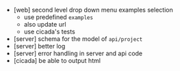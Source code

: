 - [web] second level drop down menu examples selection
  - use predefined `examples`
  - also update url
  - use cicada's tests
- [server] schema for the model of `api/project`
- [server] better log
- [server] error handling in server and api code
- [cicada] be able to output html
